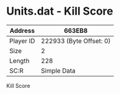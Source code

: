 
#  Units.dat - Kill Score
Address   | 663EB8
----------|-------------
Player ID | 222933 (Byte Offset: 0)
Size 	  | 2
Length 	  | 228
SC:R      | Simple Data

Kill Score
